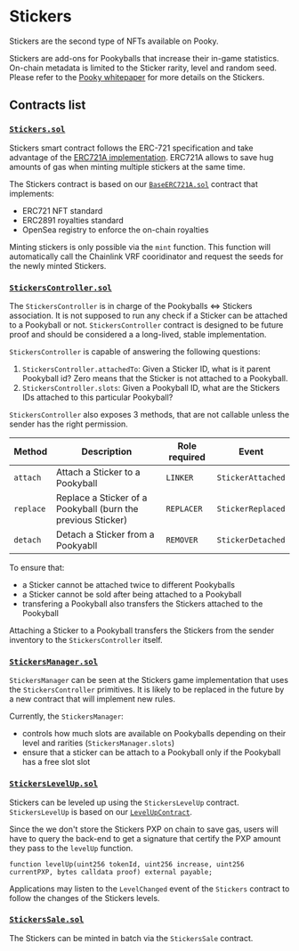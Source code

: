 # Stickers

Stickers are the second type of NFTs available on Pooky.

Stickers are add-ons for Pookyballs that increase their in-game statistics.
On-chain metadata is limited to the Sticker rarity, level and random seed.
Please refer to the [Pooky whitepaper](https://whitepaper.pooky.gg/stickers) for more details on the Stickers.

## Contracts list

### [`Stickers.sol`](../src/stickers/Stickers.sol)

Stickers smart contract follows the ERC-721 specification and take advantage of the [ERC721A implementation](https://github.com/chiru-labs/ERC721A#readme).
ERC721A allows to save hug amounts of gas when minting multiple stickers at the same time.

The Stickers contract is based on our [`BaseERC721A.sol`](../src/common/BaseERC721A.sol) contract that implements:

- ERC721 NFT standard
- ERC2891 royalties standard
- OpenSea registry to enforce the on-chain royalties

Minting stickers is only possible via the `mint` function.
This function will automatically call the Chainlink VRF cooridinator and request the seeds for the newly minted Stickers.

### [`StickersController.sol`](../src/stickers/StickersController.sol)

The `StickersController` is in charge of the Pookyballs <=> Stickers association.
It is not supposed to run any check if a Sticker can be attached to a Pookyball or not.
`StickersController` contract is designed to be future proof and should be considered a a long-lived, stable implementation.

`StickersController` is capable of answering the following questions:

1. `StickersController.attachedTo`: Given a Sticker ID, what is it parent Pookyball id? Zero means that the Sticker is not attached to a Pookyball.
2. `StickersController.slots`: Given a Pookyball ID, what are the Stickers IDs attached to this particular Pookyball?

`StickersController` also exposes 3 methods, that are not callable unless the sender has the right permission.

| Method    | Description                                                  | Role required | Event             |
| --------- | ------------------------------------------------------------ | ------------- | ----------------- |
| `attach`  | Attach a Sticker to a Pookyball                              | `LINKER`      | `StickerAttached` |
| `replace` | Replace a Sticker of a Pookyball (burn the previous Sticker) | `REPLACER`    | `StickerReplaced` |
| `detach`  | Detach a Sticker from a Pookyabll                            | `REMOVER`     | `StickerDetached` |

To ensure that:

- a Sticker cannot be attached twice to different Pookyballs
- a Sticker cannot be sold after being attached to a Pookyball
- transfering a Pookyball also transfers the Stickers attached to the Pookyball

Attaching a Sticker to a Pookyball transfers the Stickers from the sender inventory to the `StickersController` itself.

### [`StickersManager.sol`](../src/stickers/StickersManager.sol)

`StickersManager` can be seen at the Stickers game implementation that uses the `StickersController` primitives.
It is likely to be replaced in the future by a new contract that will implement new rules.

Currently, the `StickersManager`:

- controls how much slots are available on Pookyballs depending on their level and rarities (`StickersManager.slots`)
- ensure that a sticker can be attach to a Pookyball only if the Pookyball has a free slot slot

### [`StickersLevelUp.sol`](../src/stickers/StickersLevelUp.sol)

Stickers can be leveled up using the `StickersLevelUp` contract.
`StickersLevelUp` is based on our [`LevelUpContract`](../src/common/LevelUp.sol).

Since the we don't store the Stickers PXP on chain to save gas, users will have to query the back-end to get a signature that certify the PXP amount they pass to the `levelUp` function.

```solidity
function levelUp(uint256 tokenId, uint256 increase, uint256 currentPXP, bytes calldata proof) external payable;
```

Applications may listen to the `LevelChanged` event of the `Stickers` contract to follow the changes of the Stickers levels.

### [`StickersSale.sol`](../src/stickers/StickersSale.sol)

The Stickers can be minted in batch via the `StickersSale` contract.
